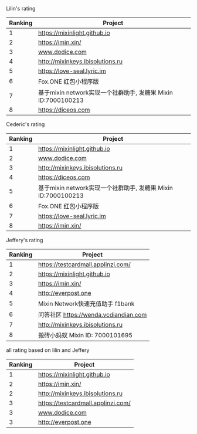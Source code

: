 
Lilin's rating

| Ranking | Project| 
| --| --|
| 1 | https://mixinlight.github.io|
| 2 | https://imin.xin/|
| 3 | www.dodice.com|
| 4 | http://mixinkeys.ibisolutions.ru|
| 5 | https://love-seal.lyric.im|
| 6 |  Fox.ONE 红包小程序版|
| 7 | 基于mixin network实现一个社群助手, 发糖果	Mixin ID:7000100213|
| 8 | https://diceos.com|

Cederic's rating

| Ranking | Project| 
| --| --|
| 1 | https://mixinlight.github.io|
| 2 | www.dodice.com|
| 3 | http://mixinkeys.ibisolutions.ru|
| 4 | https://diceos.com|
| 5 | 基于mixin network实现一个社群助手, 发糖果	Mixin ID:7000100213|
| 6 |  Fox.ONE 红包小程序版|
| 7 | https://love-seal.lyric.im|
| 8 | https://imin.xin/|







Jeffery's rating

| Ranking | Project| 
| --| --|
| 1 | https://testcardmall.applinzi.com/|
| 2 | https://mixinlight.github.io|
| 3 | https://imin.xin/|
| 4 | http://everpost.one|
| 5 |  Mixin Network快速充值助手  f1bank |
| 6 | 问答社区	https://wenda.vcdiandian.com|
| 7 | http://mixinkeys.ibisolutions.ru|
| 8 | 搬砖小蚂蚁	Mixin ID: 7000101695|


all rating based on lilin and Jeffery

| Ranking | Project| 
| --| --|
| 1 | https://mixinlight.github.io|
| 2 | https://imin.xin/
| 2 | http://mixinkeys.ibisolutions.ru|
| 3 | https://testcardmall.applinzi.com/|
| 3 | www.dodice.com|
| 3 | http://everpost.one|
